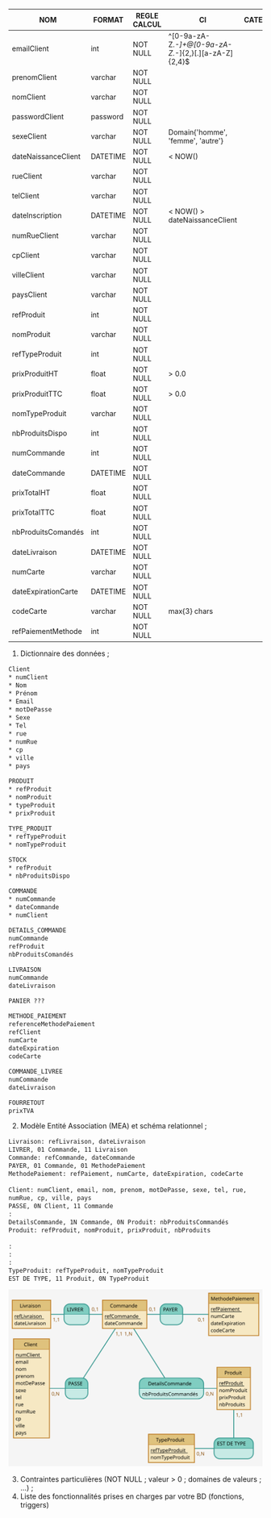 |NOM            |FORMAT|REGLE CALCUL|CI|CATEGORIE|
|---            |---|---|---|---|
|emailClient    |int| NOT NULL|^[0-9a-zA-Z._-]+@[0-9a-zA-Z._-]{2,}[.][a-zA-Z]{2,4}$|   |
|prenomClient   |varchar|NOT NULL   |   |   |
|nomClient      |varchar|NOT NULL   |   |   |
|passwordClient |password|NOT NULL   |   |   |
|sexeClient     |varchar|NOT NULL   |Domain{'homme', 'femme', 'autre'}|   |
|dateNaissanceClient     |DATETIME|NOT NULL   |   < NOW() |   |
|rueClient      |varchar|NOT NULL   |   |   |
|telClient      |varchar|NOT NULL   |   |   |
|dateInscription|DATETIME|NOT NULL   | < NOW() > dateNaissanceClient|   |
|numRueClient   |varchar|NOT NULL   |   |   |
|cpClient       |varchar|NOT NULL   |   |   |
|villeClient    |varchar|NOT NULL   |   |   |
|paysClient     |varchar|NOT NULL   |   |   |
|refProduit     |int|NOT NULL   |   |   |
|nomProduit     |varchar|NOT NULL   |   |   |
|refTypeProduit |int|NOT NULL   |   |   |
|prixProduitHT    |float|NOT NULL   |  > 0.0|   |
|prixProduitTTC    |float|NOT NULL   |  > 0.0 |   |
|nomTypeProduit |varchar|NOT NULL   |   |   |
|nbProduitsDispo|int|NOT NULL   |   |   |
|numCommande    |int|NOT NULL   |   |   |
|dateCommande   |DATETIME|NOT NULL   |   |   |
|prixTotalHT    |float|NOT NULL   |   |   |
|prixTotalTTC    |float|NOT NULL   |   |   |
|nbProduitsComandés|int|NOT NULL   |   |   |
|dateLivraison |DATETIME|NOT NULL   |   |   |
|numCarte     |varchar|NOT NULL   |   |   |
|dateExpirationCarte|DATETIME|NOT NULL   |   |   |
|codeCarte      |varchar|NOT NULL   |   max{3} chars|   |
|refPaiementMethode|int|NOT NULL   |   |   |

1. Dictionnaire des données ;

 
```
Client
* numClient
* Nom
* Prénom
* Email
* motDePasse
* Sexe
* Tel
* rue
* numRue
* cp
* ville
* pays
```
```
PRODUIT
* refProduit
* nomProduit
* typeProduit
* prixProduit
```

```
TYPE_PRODUIT
* refTypeProduit
* nomTypeProduit
```

```
STOCK
* refProduit
* nbProduitsDispo
```

```
COMMANDE
* numCommande
* dateCommande
* numClient
```

```
DETAILS_COMMANDE
numCommande
refProduit
nbProduitsComandés
```

```
LIVRAISON
numCommande
dateLivraison

```



```
PANIER ???

```

```
METHODE_PAIEMENT
referenceMethodePaiement
refClient
numCarte
dateExpiration
codeCarte

```


``` 
COMMANDE_LIVREE
numCommande
dateLivraison
```

``` 
FOURRETOUT
prixTVA
```


2. Modèle Entité Association (MEA) et schéma relationnel ;

```mocodo
Livraison: refLivraison, dateLivraison
LIVRER, 01 Commande, 11 Livraison
Commande: refCommande, dateCommande
PAYER, 01 Commande, 01 MethodePaiement
MethodePaiement: refPaiement, numCarte, dateExpiration, codeCarte

Client: numClient, email, nom, prenom, motDePasse, sexe, tel, rue, numRue, cp, ville, pays
PASSE, 0N Client, 11 Commande
:
DetailsCommande, 1N Commande, 0N Produit: nbProduitsCommandés
Produit: refProduit, nomProduit, prixProduit, nbProduits

:
:
:
TypeProduit: refTypeProduit, nomTypeProduit
EST DE TYPE, 11 Produit, 0N TypeProduit
```


![](https://github.com/DavidMolinari/BDD_CNAM_APPLICATION/blob/master/model.svg)





3. Contraintes particulières (NOT NULL ; valeur > 0 ; domaines de valeurs ; ...) ;
4. Liste des fonctionnalités prises en charges par votre BD (fonctions, triggers)
